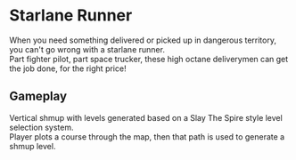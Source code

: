 # Starlane Runner
When you need something delivered or picked up in dangerous territory, you can't go wrong with a starlane runner.  
Part fighter pilot, part space trucker, these high octane deliverymen can get the job done, for the right price!  

## Gameplay
Vertical shmup with levels generated based on a Slay The Spire style level selection system.  
Player plots a course through the map, then that path is used to generate a shmup level.


